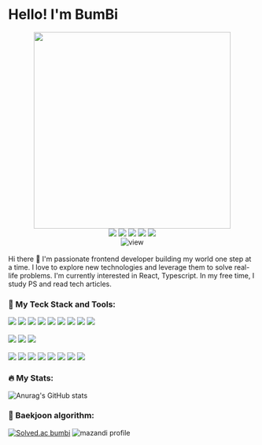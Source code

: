 # Hello! I'm BumBi

<!-- 프로필 이미지 -->
<div align="center">
    <img width="400" src="https://user-images.githubusercontent.com/110481690/227290312-9b0a1a22-c336-48c8-8aff-18a2eb00c9d8.png" />

<div align="center">
  <!-- 블로그 뱃지 -->
  <a href="https://blog.bumbi.dev" target="_blank"><img src="https://img.shields.io/badge/bumbi-FF9153?style=flat-square&logo=Sencha&logoColor=FFFFFF"/></a>
  <!-- 지메일 뱃지 -->
  <a href="mailto:bbumbb2@gmail.com" target="_blank"><img src="https://img.shields.io/badge/bbumbb2@gmail.com-EA4335?style=flat-square&logo=Gmail&logoColor=FFFFFF"/></a>
  <!-- 인스타그램 뱃지 -->
  <a href="https://instagram.com/bum_b2?igshid=YmMyMTA2M2Y=" target="_blank"><img src="https://img.shields.io/badge/eunbi-E4405F?style=flat-square&logo=instagram&logoColor=FFFFFF"/></a>
  <!-- 포트폴리오 뱃지 -->
  <a href="https://bumbi.dev" target="_blank"><img src="https://img.shields.io/badge/portfolio-9558B2?style=flat-square&logo=StackBlitz&logoColor=FFFFFF"/></a>
  <!-- 링크드인 뱃지 -->
  <a href="https://www.linkedin.com/in/%EC%9D%80%EB%B9%84-%ED%98%84-58504424a" target="_blank"><img src="https://img.shields.io/badge/eunbi-0A66C2?style=flat-square&logo=linkedIn&logoColor=FFFFFF"/></a>
</div>

  <div/>
<div align="center">
  <img src="https://komarev.com/ghpvc/?username=bumb2&style=flat-square&color=25A162" alt="view"/>
</div>
  <br/>
<div align="start">
Hi there 🙌 
I'm passionate frontend developer building my world one step at a time.
I love to explore new technologies and leverage them to solve real-life problems.
I'm currently interested in React, Typescript.
In my free time, I study PS and read tech articles.

  <br/>
  
### 🚀 My Teck Stack and Tools:
  <div>
  <!-- HTML 뱃지 -->
    <img src="https://img.shields.io/badge/HTML5-E34F26?style=flat-square&logo=HTML5&logoColor=FFFFFF"/>
  <!-- CSS 뱃지 -->
    <img src="https://img.shields.io/badge/CSS3-1572B6?style=flat-square&logo=CSS3&logoColor=FFFFFF"/>
  <!-- JavaScript 뱃지 -->
    <img src="https://img.shields.io/badge/JavaScript-F7DF1E?style=flat-square&logo=JavaScript&logoColor=black"/>
  <!-- TypeScript 뱃지 -->
    <img src="https://img.shields.io/badge/TypeScript-3178C6?style=flat-square&logo=TypeScript&logoColor=FFFFFF"/>
  <!-- Django 뱃지 -->
    <img src="https://img.shields.io/badge/Django-092E20?style=flat-square&logo=Django&logoColor=white"/>
  <!-- React 뱃지 -->
    <img src="https://img.shields.io/badge/React-263238?style=flat-square&logo=React&logoColor=61DAFB"/>  <!-- ReactNative 뱃지 -->
    <img src="https://img.shields.io/badge/ReactNative-263238?style=flat-square&logo=React&logoColor=61DAFB"/>
  <!-- Redux 뱃지 -->
    <img src="https://img.shields.io/badge/Redux-263238?style=flat-square&logo=Redux&logoColor=764ABC"/>
  <!-- Next.js 뱃지 -->
    <img src="https://img.shields.io/badge/Next.js-black?style=flat-square&logo=Next.js&logoColor=white"/>
    
</div>
<br/>
<div>
  <!-- styled-components 뱃지 -->
    <img src="https://img.shields.io/badge/StyledComponents-DB7093?style=flat-square&logo=styled-components&logoColor=white"/>
  <!-- AntDesign 뱃지 -->
    <img src="https://img.shields.io/badge/AntDesign-0170FE?style=flat-square&logo=AntDesign&logoColor=white"/>
  <!-- tailwind 뱃지 -->
    <img src="https://img.shields.io/badge/TailwindCSS-232F3E?style=flat-square&logo=tailwindCss&logoColor=06B6D4"/>
  </div>
<br/>
<div>
  <!-- git 뱃지 -->
    <img src="https://img.shields.io/badge/Git-F05032?style=flat-square&logo=Git&logoColor=white"/>
  <!-- GitLab 뱃지 -->
    <img src="https://img.shields.io/badge/GitLab-FC6D26?style=flat-square&logo=GitLab&logoColor=white"/>
  <!-- Prettier 뱃지 -->
    <img src="https://img.shields.io/badge/Prettier-F7B93E?style=flat-square&logo=Prettier&logoColor=black"/>
  <!-- ESLint 뱃지 -->
    <img src="https://img.shields.io/badge/ESLint-4B32C3?style=flat-square&logo=ESLint&logoColor=white"/>
  <!-- VisualStudio 뱃지 -->
    <img src="https://img.shields.io/badge/VisualStudio-5C2D91?style=flat-square&logo=VisualStudio&logoColor=white"/>
  <!-- Firebase 뱃지 -->
    <img src="https://img.shields.io/badge/Firebase-1D2C54?style=flat-square&logo=Firebase&logoColor=FFCA28"/>
  <!-- Sentry 뱃지 -->
    <img src="https://img.shields.io/badge/Sentry-362D59?style=flat-square&logo=Sentry&logoColor=white"/>
  <!-- Cypress 뱃지 -->
    <img src="https://img.shields.io/badge/Cypress-17202C?style=flat-square&logo=Cypress&logoColor=white"/>
  
</div>
  
### 🔥 My Stats:

![Anurag's GitHub stats](https://github-readme-stats.vercel.app/api?username=bumb2&theme=vision-friendly-dark&show_icons=true)


### 🤖 Baekjoon algorithm:
[![Solved.ac bumbi](http://mazassumnida.wtf/api/v2/generate_badge?boj=bumbi)](https://solved.ac/bumbi)
![mazandi profile](http://mazandi.herokuapp.com/api?handle=bumbi&theme=dark)

</div>

